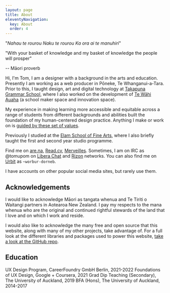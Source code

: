 ```yaml
---
layout: page
title: About
eleventyNavigation:
  key: About
  order: 4
---
```


<div class="insight">

"_Nahau te rourou_
_Naku te rourou_
_Ka ora ai te manuhiri_"

"With your basket of knowledge
and my basket of knowledge
the people will prosper"

-- Māori proverb

</div>

Hi, I'm Tom,
I am a designer with a background in the arts and education. Presently I am working as a web producer in Pōneke, Te Whanganui-a-Tara. Prior to this, I taught design, art and digital technology at [Takapuna Grammar School](https://takapuna.school.nz), where I also worked on the development of [Te Wāhi Auaha](https://tewahi.com) (a school maker space and innovation space).

My experience in making learning more accessible and equitable across a range of students from different backgrounds and abilities built the foundation of my human-centered design practice. Anything I make or work on is [guided by these set of values](/values "a list of values I work by").

Previously I studied at the [Elam School of Fine Arts](https://elamartists.ac.nz/ "Elam School of Fine Arts"), where I also briefly taught the first and second year studio programme. 

Find me on [are.na](https://are.na/tom "Are.na"), [Read.cv](https://read.cv/hackshaw "Read.cv"), [Merveilles](https://merveilles.town/@tomupom "Merveilles, a Mastodon instance"). Sometimes, I am on IRC as @tomupom on [Libera Chat](https://libera.chat/) and [Rizon](https://rizon.net/) networks. You can also find me on [Urbit](https://urbit.org) as `~worbur-dorneb`.

I have accounts on other popular social media sites, but rarely use them.

<h2>Acknowledgements</h2>

I would like to acknowledge Māori as tangata whenua and Te Tiriti o Waitangi partners in Aotearoa New Zealand. I pay my respects to the mana whenua who are the original and continued rightful stewards of the land that I love and on which I work and reside.

I would also like to acknowledge the many free and open source that this website, along with many of my other projects, take advantage of. For a full look at the different libraries and packages used to power this website, [take a look at the GitHub repo](https://github.com/et0and/portfolio-redux).

<h2>Education</h2>
UX Design Program, CareerFoundry GmbH Berlin, 2021-2022
Foundations of UX Design, Google + Coursera, 2021
Grad Dip Teaching (Secondary), The University of Auckland, 2019
BFA (Hons), The University of Auckland, 2014-2017 

<!--div id="wcb" class="carbonbadge"></div>
<script src="https://unpkg.com/website-carbon-badges@1.1.3/b.min.js" defer></script-->

<!--div class="insightgreen">

<small>🌳 This website has been designed to minimise the energy consumption and CO2 emissions that result from navigating the Internet. Current emissions are available to view on [Website Carbon Calculator](https://www.websitecarbon.com/website/tom-so/ "Website Carbon Calculator for tom.so"). <br/>
[Technical information about this site](/siteinfo "Some information on how this site has been built").</small>

</div-->

